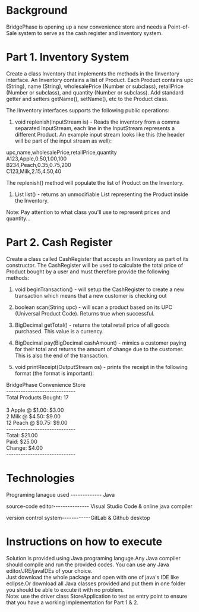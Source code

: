# Background

BridgePhase is opening up a new convenience store and needs a Point-of-Sale system to serve as the cash register and inventory system.


# Part 1. Inventory System

Create a class Inventory that implements the methods in the IInventory interface. An Inventory contains a list of Product. Each Product contains upc (String), name (String), wholesalePrice (Number or subclass), retailPrice (Number or subclass), and quantity (Number or subclass).  Add standard getter and setters getName(), setName(), etc to the Product class. 

The IInventory interfaces supports the following public operations:



1. void replenish(InputStream is) - Reads the inventory from a comma separated InputStream, each line in the InputStream represents a different Product. An example input stream looks like this (the header will be part of the input stream as well):

upc,name,wholesalePrice,retailPrice,quantity <br>
A123,Apple,0.50,1.00,100<br>
B234,Peach,0.35,0.75,200<br>
C123,Milk,2.15,4.50,40<br>




The replenish() method will populate the list of Product on the Inventory.



1. List<Product> list() - returns an unmodifiable List<Product> representing the Product inside the Inventory.




Note: Pay attention to what class you'll use to represent prices and quantity...



# Part 2. Cash Register

Create a class called CashRegister that accepts an IInventory as part of its constructor. The CashRegister will be used to calculate the total price of Product bought by a user and must therefore provide the following methods: 


1. void beginTransaction() - will setup the CashRegister to create a new transaction which means that a new customer is checking out<br>

2. boolean scan(String upc) - will scan a product based on its UPC (Universal Product Code). Returns true when successful.<br>

3. BigDecimal getTotal() - returns the total retail price of all goods purchased. This value is a currency.<br>

4. BigDecimal pay(BigDecimal cashAmount) - mimics a customer paying for their total and returns the amount of change due to the customer. This is also the end of the transaction.<br>

5. void printReceipt(OutputStream os) - prints the receipt in the following format (the format is important):<br>


BridgePhase Convenience Store  <br>
-----------------------------<br>
Total Products Bought: 17 <br>
<br>
3 Apple @ $1.00: $3.00<br>
2 Milk @ $4.50: $9.00<br>
12 Peach @ $0.75: $9.00<br>
-----------------------------<br>
Total: $21.00<br>
Paid: $25.00<br>
Change: $4.00<br>
-----------------------------<br>

# Technologies

Programing lanague used ------------- Java   <br />

source-code editor--------------- Visual Studio Code & online java compiler   <br />

version control system------------GitLab & Github desktop  <br />



# Instructions on how to execute
Solution is provided using Java programing languge.Any Java compiler should compile and run the provided codes.
You can use any  Java editor/JRE/javaIDEs of your choice.<br />
Just download the whole package and open with one of java's IDE like eclipse.Or download all Java classes provided and put them in one folder you should be able to excute it with no problem.<br />
Note: use the driver class StoreApplication to test as entry point to ensure that you have a working implementation for Part 1 & 2.
